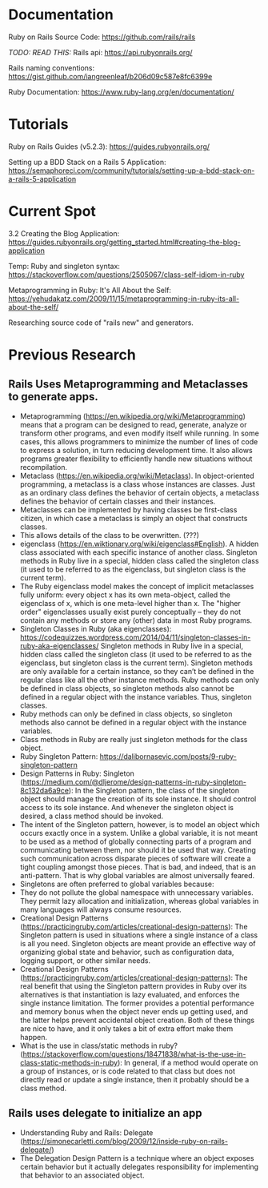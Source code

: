 # Documentation
Ruby on Rails Source Code: https://github.com/rails/rails

*TODO: READ THIS:* Rails api: https://api.rubyonrails.org/

Rails naming conventions: https://gist.github.com/iangreenleaf/b206d09c587e8fc6399e

Ruby Documentation: https://www.ruby-lang.org/en/documentation/


# Tutorials
Ruby on Rails Guides (v5.2.3): https://guides.rubyonrails.org/

Setting up a BDD Stack on a Rails 5 Application: https://semaphoreci.com/community/tutorials/setting-up-a-bdd-stack-on-a-rails-5-application


# Current Spot
3.2 Creating the Blog Application: https://guides.rubyonrails.org/getting_started.html#creating-the-blog-application

Temp:
Ruby and singleton syntax: https://stackoverflow.com/questions/2505067/class-self-idiom-in-ruby

Metaprogramming in Ruby: It's All About the Self: https://yehudakatz.com/2009/11/15/metaprogramming-in-ruby-its-all-about-the-self/

Researching source code of "rails new" and generators.


# Previous Research
## Rails Uses Metaprogramming and Metaclasses to generate apps. 
- Metaprogramming (https://en.wikipedia.org/wiki/Metaprogramming) means that a program can be designed to read, generate, analyze or transform other programs, and even modify itself while running. In some cases, this allows programmers to minimize the number of lines of code to express a solution, in turn reducing development time. It also allows programs greater flexibility to efficiently handle new situations without recompilation.
- Metaclass (https://en.wikipedia.org/wiki/Metaclass). In object-oriented programming, a metaclass is a class whose instances are classes. Just as an ordinary class defines the behavior of certain objects, a metaclass defines the behavior of certain classes and their instances.
- Metaclasses can be implemented by having classes be first-class citizen, in which case a metaclass is simply an object that constructs classes.
- This allows details of the class to be overwritten. (???)
- eigenclass (https://en.wiktionary.org/wiki/eigenclass#English). A hidden class associated with each specific instance of another class. Singleton methods in Ruby live in a special, hidden class called the singleton class (it used to be referred to as the eigenclass, but singleton class is the current term).
- The Ruby eigenclass model makes the concept of implicit metaclasses fully uniform: every object x has its own meta-object, called the eigenclass of x, which is one meta-level higher than x. The "higher order" eigenclasses usually exist purely conceptually – they do not contain any methods or store any (other) data in most Ruby programs.
- Singleton Classes in Ruby (aka eigenclasses): https://codequizzes.wordpress.com/2014/04/11/singleton-classes-in-ruby-aka-eigenclasses/ Singleton methods in Ruby live in a special, hidden class called the singleton class (it used to be referred to as the eigenclass, but singleton class is the current term). Singleton methods are only available for a certain instance, so they can’t be defined in the regular class like all the other instance methods. Ruby methods can only be defined in class objects, so singleton methods also cannot be defined in a regular object with the instance variables. Thus, singleton classes.
- Ruby methods can only be defined in class objects, so singleton methods also cannot be defined in a regular object with the instance variables. 
- Class methods in Ruby are really just singleton methods for the class object.
- Ruby Singleton Pattern: https://dalibornasevic.com/posts/9-ruby-singleton-pattern
- Design Patterns in Ruby: Singleton (https://medium.com/@dljerome/design-patterns-in-ruby-singleton-8c132da6a9ce): In the Singleton pattern, the class of the singleton object should manage the creation of its sole instance. It should control access to its sole instance. And whenever the singleton object is desired, a class method should be invoked.
- The intent of the Singleton pattern, however, is to model an object which occurs exactly once in a system. Unlike a global variable, it is not meant to be used as a method of globally connecting parts of a program and communicating between them, nor should it be used that way. Creating such communication across disparate pieces of software will create a tight coupling amongst those pieces. That is bad, and indeed, that is an anti-pattern. That is why global variables are almost universally feared.
- Singletons are often preferred to global variables because:
- They do not pollute the global namespace with unnecessary variables. They permit lazy allocation and initialization, whereas global variables in many languages will always consume resources.
- Creational Design Patterns (https://practicingruby.com/articles/creational-design-patterns): The Singleton pattern is used in situations where a single instance of a class is all you need. Singleton objects are meant provide an effective way of organizing global state and behavior, such as configuration data, logging support, or other similar needs.
- Creational Design Patterns (https://practicingruby.com/articles/creational-design-patterns): The real benefit that using the Singleton pattern provides in Ruby over its alternatives is that instantiation is lazy evaluated, and enforces the single instance limitation. The former provides a potential performance and memory bonus when the object never ends up getting used, and the latter helps prevent accidental object creation. Both of these things are nice to have, and it only takes a bit of extra effort make them happen.
- What is the use in class/static methods in ruby? (https://stackoverflow.com/questions/18471838/what-is-the-use-in-class-static-methods-in-ruby): In general, if a method would operate on a group of instances, or is code related to that class but does not directly read or update a single instance, then it probably should be a class method.
## Rails uses delegate to initialize an app
- Understanding Ruby and Rails: Delegate (https://simonecarletti.com/blog/2009/12/inside-ruby-on-rails-delegate/)
- The Delegation Design Pattern is a technique where an object exposes certain behavior but it actually delegates responsibility for implementing that behavior to an associated object.

